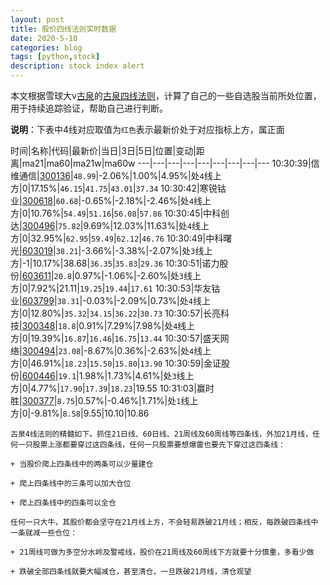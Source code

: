 ```yaml
---
layout: post
title: 股价四线法则实时数据
date: 2020-5-10
categories: blog
tags: [python,stock]
description: stock index alert
---
```



本文根据雪球大v[古泉](https://xueqiu.com/u/7148646888)的[古泉四线法则](https://xueqiu.com/7148646888/130498192)，计算了自己的一些自选股当前所处位置，用于持续追踪验证，帮助自己进行判断。

**说明**：下表中4线对应取值为`红色`表示最新价处于对应指标上方，属正面

时间|名称|代码|最新价|当日|3日|5日|位置|变动|距离|ma21|ma60|ma21w|ma60w
---|---|---|---|---|---|---|---|---
10:30:39|信维通信|[300136](https://xueqiu.com/S/SZ300136)|`48.99`|-2.06%|1.00%|4.95%|处`4`线上方|0|17.15%|`46.15`|`41.75`|`43.01`|`37.34`
10:30:42|寒锐钴业|[300618](https://xueqiu.com/S/SZ300618)|`60.68`|-0.65%|-2.18%|-2.46%|处`4`线上方|0|10.76%|`54.49`|`51.16`|`56.08`|`57.86`
10:30:45|中科创达|[300496](https://xueqiu.com/S/SZ300496)|`75.82`|9.69%|12.03%|11.63%|处`4`线上方|0|32.95%|`62.95`|`59.49`|`62.12`|`46.76`
10:30:49|中科曙光|[603019](https://xueqiu.com/S/SH603019)|`38.21`|-3.66%|-3.38%|-2.07%|处`3`线上方|-1|10.17%|38.68|`36.35`|`35.83`|`29.36`
10:30:51|诺力股份|[603611](https://xueqiu.com/S/SH603611)|`20.8`|0.97%|-1.06%|-2.60%|处`3`线上方|0|7.92%|21.11|`19.25`|`19.44`|`17.61`
10:30:53|华友钴业|[603799](https://xueqiu.com/S/SH603799)|`38.31`|-0.03%|-2.09%|0.73%|处`4`线上方|0|12.80%|`35.32`|`34.15`|`36.22`|`30.73`
10:30:57|长亮科技|[300348](https://xueqiu.com/S/SZ300348)|`18.8`|0.91%|7.29%|7.98%|处`4`线上方|0|19.39%|`16.87`|`16.46`|`16.75`|`13.44`
10:30:57|盛天网络|[300494](https://xueqiu.com/S/SZ300494)|`23.08`|-8.67%|0.36%|-2.63%|处`4`线上方|0|46.91%|`18.23`|`15.50`|`15.80`|`13.90`
10:30:59|金证股份|[600446](https://xueqiu.com/S/SH600446)|`19.1`|1.98%|1.73%|4.61%|处`3`线上方|0|4.77%|`17.90`|`17.39`|`18.23`|19.55
10:31:03|赢时胜|[300377](https://xueqiu.com/S/SZ300377)|`8.75`|0.57%|-0.46%|1.71%|处`1`线上方|0|-9.81%|`8.58`|9.55|10.10|10.86

```
古泉4线法则的精髓如下。抓住21日线、60日线、21周线及60周线等四条线，外加21月线，任何一只股票上涨都要穿过这四条线，任何一只股票要想爆雷也要先下穿过这四条线：

+ 当股价爬上四条线中的两条可以少量建仓

+ 爬上四条线中的三条可以加大仓位

+ 爬上四条线中的四条可以全仓

任何一只大牛，其股价都会坚守在21月线上方，不会轻易跌破21月线；相反，每跌破四条线中一条就减一些仓位：

+ 21周线可做为多空分水岭及警戒线，股价在21周线及60周线下方就要十分慎重，多看少做

+ 跌破全部四条线就要大幅减仓，甚至清仓，一旦跌破21月线，清仓观望
```